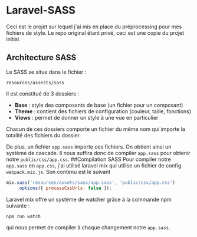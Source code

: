 # Laravel-SASS
Ceci est le projet sur lequel j'ai mis en place du préprocessing pour mes fichiers de style. Le repo original étant privé, ceci est une copie du projet initial. 

## Architecture SASS
Le SASS se situe dans le fichier : 
``` 
resources/assests/sass 
```
Il est constitué de 3 dossiers : 
- **Base** : style des composants de base (un fichier pour un composant)
- **Theme** : contient des fichiers de configuration (couleur, taille, fonctions)
- **Views** : permet de donner un style à une vue en particulier

Chacun de ces dossiers comporte un fichier du même nom qui importe la totalité des fichiers du dossier. 


De plus, un fichier ``app.sass`` importe ces fichiers. On obtient ainsi un système de cascade. Il nous suffira donc de compiler ``app.sass`` pour obtenir notre ``public/css/app.css``.
##Compilation SASS 
Pour compiler notre ``app.sass`` en ``app.css``, j'ai utilisé laravel mix qui utilise un fichier de config ``webpack.mix.js``. 
Son contenu est le suivant 
``` javascript
mix.sass('resources/assets/sass/app.sass', 'public/css/app.css')
    .options({ processCssUrls: false });
```

Laravel mix offre un système de watcher grâce à la commande npm suivante : 

```
npm run watch
```
qui nous permet de compiler à chaque changement notre ``app.sass``.
